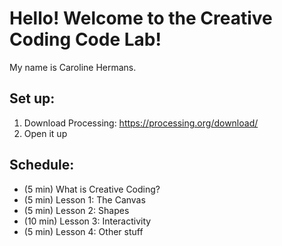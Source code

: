 # Hello! Welcome to the Creative Coding Code Lab!
My name is Caroline Hermans.

## Set up:
1. Download Processing: https://processing.org/download/
2. Open it up

## Schedule:
- (5 min) What is Creative Coding?
- (5 min) Lesson 1: The Canvas
- (5 min) Lesson 2: Shapes
- (10 min) Lesson 3: Interactivity
- (5 min) Lesson 4: Other stuff
